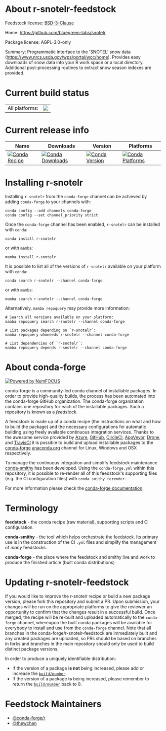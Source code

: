 About r-snotelr-feedstock
=========================

Feedstock license: [BSD-3-Clause](https://github.com/conda-forge/r-snotelr-feedstock/blob/main/LICENSE.txt)

Home: https://github.com/bluegreen-labs/snotelr

Package license: AGPL-3.0-only

Summary: Programmatic interface to the 'SNOTEL' snow data (<https://www.nrcs.usda.gov/wps/portal/wcc/home>). Provides easy downloads of snow data into your R work space or a local directory. Additional post-processing routines to extract snow season indexes are provided.

Current build status
====================


<table><tr><td>All platforms:</td>
    <td>
      <a href="https://dev.azure.com/conda-forge/feedstock-builds/_build/latest?definitionId=20050&branchName=main">
        <img src="https://dev.azure.com/conda-forge/feedstock-builds/_apis/build/status/r-snotelr-feedstock?branchName=main">
      </a>
    </td>
  </tr>
</table>

Current release info
====================

| Name | Downloads | Version | Platforms |
| --- | --- | --- | --- |
| [![Conda Recipe](https://img.shields.io/badge/recipe-r--snotelr-green.svg)](https://anaconda.org/conda-forge/r-snotelr) | [![Conda Downloads](https://img.shields.io/conda/dn/conda-forge/r-snotelr.svg)](https://anaconda.org/conda-forge/r-snotelr) | [![Conda Version](https://img.shields.io/conda/vn/conda-forge/r-snotelr.svg)](https://anaconda.org/conda-forge/r-snotelr) | [![Conda Platforms](https://img.shields.io/conda/pn/conda-forge/r-snotelr.svg)](https://anaconda.org/conda-forge/r-snotelr) |

Installing r-snotelr
====================

Installing `r-snotelr` from the `conda-forge` channel can be achieved by adding `conda-forge` to your channels with:

```
conda config --add channels conda-forge
conda config --set channel_priority strict
```

Once the `conda-forge` channel has been enabled, `r-snotelr` can be installed with `conda`:

```
conda install r-snotelr
```

or with `mamba`:

```
mamba install r-snotelr
```

It is possible to list all of the versions of `r-snotelr` available on your platform with `conda`:

```
conda search r-snotelr --channel conda-forge
```

or with `mamba`:

```
mamba search r-snotelr --channel conda-forge
```

Alternatively, `mamba repoquery` may provide more information:

```
# Search all versions available on your platform:
mamba repoquery search r-snotelr --channel conda-forge

# List packages depending on `r-snotelr`:
mamba repoquery whoneeds r-snotelr --channel conda-forge

# List dependencies of `r-snotelr`:
mamba repoquery depends r-snotelr --channel conda-forge
```


About conda-forge
=================

[![Powered by
NumFOCUS](https://img.shields.io/badge/powered%20by-NumFOCUS-orange.svg?style=flat&colorA=E1523D&colorB=007D8A)](https://numfocus.org)

conda-forge is a community-led conda channel of installable packages.
In order to provide high-quality builds, the process has been automated into the
conda-forge GitHub organization. The conda-forge organization contains one repository
for each of the installable packages. Such a repository is known as a *feedstock*.

A feedstock is made up of a conda recipe (the instructions on what and how to build
the package) and the necessary configurations for automatic building using freely
available continuous integration services. Thanks to the awesome service provided by
[Azure](https://azure.microsoft.com/en-us/services/devops/), [GitHub](https://github.com/),
[CircleCI](https://circleci.com/), [AppVeyor](https://www.appveyor.com/),
[Drone](https://cloud.drone.io/welcome), and [TravisCI](https://travis-ci.com/)
it is possible to build and upload installable packages to the
[conda-forge](https://anaconda.org/conda-forge) [anaconda.org](https://anaconda.org/)
channel for Linux, Windows and OSX respectively.

To manage the continuous integration and simplify feedstock maintenance
[conda-smithy](https://github.com/conda-forge/conda-smithy) has been developed.
Using the ``conda-forge.yml`` within this repository, it is possible to re-render all of
this feedstock's supporting files (e.g. the CI configuration files) with ``conda smithy rerender``.

For more information please check the [conda-forge documentation](https://conda-forge.org/docs/).

Terminology
===========

**feedstock** - the conda recipe (raw material), supporting scripts and CI configuration.

**conda-smithy** - the tool which helps orchestrate the feedstock.
                   Its primary use is in the construction of the CI ``.yml`` files
                   and simplify the management of *many* feedstocks.

**conda-forge** - the place where the feedstock and smithy live and work to
                  produce the finished article (built conda distributions)


Updating r-snotelr-feedstock
============================

If you would like to improve the r-snotelr recipe or build a new
package version, please fork this repository and submit a PR. Upon submission,
your changes will be run on the appropriate platforms to give the reviewer an
opportunity to confirm that the changes result in a successful build. Once
merged, the recipe will be re-built and uploaded automatically to the
`conda-forge` channel, whereupon the built conda packages will be available for
everybody to install and use from the `conda-forge` channel.
Note that all branches in the conda-forge/r-snotelr-feedstock are
immediately built and any created packages are uploaded, so PRs should be based
on branches in forks and branches in the main repository should only be used to
build distinct package versions.

In order to produce a uniquely identifiable distribution:
 * If the version of a package **is not** being increased, please add or increase
   the [``build/number``](https://docs.conda.io/projects/conda-build/en/latest/resources/define-metadata.html#build-number-and-string).
 * If the version of a package **is** being increased, please remember to return
   the [``build/number``](https://docs.conda.io/projects/conda-build/en/latest/resources/define-metadata.html#build-number-and-string)
   back to 0.

Feedstock Maintainers
=====================

* [@conda-forge/r](https://github.com/orgs/conda-forge/teams/r/)
* [@thewchan](https://github.com/thewchan/)

